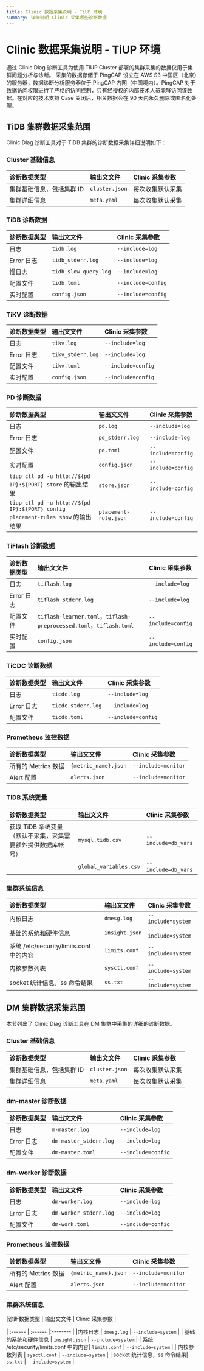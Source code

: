 ```yaml
---
title: Clinic 数据采集说明 - TiUP 环境
summary: 详细说明 Clinic 采集哪些诊断数据
---
```


# Clinic 数据采集说明 - TiUP 环境

通过 Clinic Diag 诊断工具为使用 TiUP Cluster 部署的集群采集的数据仅用于集群问题分析与诊断。
采集的数据存储于 PingCAP 设立在 AWS S3 中国区（北京）的服务器，数据诊断分析服务器位于 PingCAP 内网（中国境内）。PingCAP 对于数据访问权限进行了严格的访问控制，只有经授权的内部技术人员能够访问该数据。在对应的技术支持 Case 关闭后，相关数据会在 90 天内永久删除或匿名化处理。

## TiDB 集群数据采集范围
Clinic Diag 诊断工具对于 TiDB 集群的诊断数据采集详细说明如下：

### Cluster 基础信息
|  诊断数据类型 | 输出文文件 | Clinic 采集参数 |
| :------ | :------ |:-------- |
| 集群基础信息，包括集群 ID | `cluster.json` | 每次收集默认采集 |
| 集群详细信息 | `meta.yaml`|每次收集默认采集 |

### TiDB 诊断数据
|  诊断数据类型 | 输出文文件 | Clinic 采集参数 |
| :------ | :------ |:-------- |
|  日志 | `tidb.log` | `--include=log`|
|  Error 日志 | `tidb_stderr.log`| `--include=log`|
|  慢日志| `tidb_slow_query.log`| `--include=log` |
| 配置文件 |  `tidb.toml`| `--include=config` |
|  实时配置| `config.json` | `--include=config` |

### TiKV 诊断数据

|  诊断数据类型 | 输出文文件 | Clinic 采集参数 |
| :------ | :------ |:-------- |
| 日志 | `tikv.log` | `--include=log` |
|  Error 日志 | `tikv_stderr.log` | `--include=log` |
| 配置文件 |  `tikv.toml` | `--include=config` |
|  实时配置  | `config.json` | `--include=config` |

### PD 诊断数据

|  诊断数据类型 | 输出文文件 | Clinic 采集参数 |
| :------ | :------ |:-------- |
| 日志 | `pd.log` | `--include=log` |
| Error 日志 | `pd_stderr.log` | `--include=log` |
| 配置文件 | `pd.toml` | `--include=config` |
| 实时配置| `config.json` | `--include=config` |
| `tiup ctl pd -u http://${pd IP}:${PORT} store` 的输出结果 | `store.json` | `--include=config` |
| `tiup ctl pd -u http://${pd IP}:${PORT} config placement-rules show` 的输出结果 | `placement-rule.json` | `--include=config` |

### TiFlash 诊断数据

|  诊断数据类型 | 输出文文件 | Clinic 采集参数 |
| :------ | :------ |:-------- |
| 日志 | `tiflash.log` | `--include=log` |
| Error 日志 | `tiflash_stderr.log` | `--include=log` |
|  配置文件 |  `tiflash-learner.toml`，`tiflash-preprocessed.toml`，`tiflash.toml` | `--include=config` |
|  实时配置 | `config.json` | `--include=config` |

### TiCDC 诊断数据

|  诊断数据类型 | 输出文文件 | Clinic 采集参数 |
| :------ | :------ |:-------- |
| 日志 | `ticdc.log` | `--include=log`|
| Error 日志 | `ticdc_stderr.log` | `--include=log` |
|  配置文件 | `ticdc.toml` | `--include=config` |

### Prometheus 监控数据

|诊断数据类型 | 输出文文件 | Clinic 采集参数 |
| :------ | :------ |:-------- |
| 所有的 Metrics 数据 | `{metric_name}.json`  | `--include=monitor` |
|  Alert 配置 | `alerts.json` | `--include=monitor` |

### TiDB 系统变量 

|诊断数据类型 | 输出文文件 | Clinic 采集参数 |
| :------ | :------ |:-------- |
| 获取 TiDB 系统变量（默认不采集，采集需要额外提供数据库帐号） | `mysql.tidb.csv` | `--include=db_vars` |
| | `global_variables.csv` | `--include=db_vars` |

### 集群系统信息

|诊断数据类型 | 输出文文件 | Clinic 采集参数 |
| :------ | :------ |:-------- |
|内核日志 | `dmesg.log` | `--include=system` |
| 基础的系统和硬件信息 | `insight.json` | `--include=system` |
| 系统 /etc/security/limits.conf 中的内容| `limits.conf` | `--include=system` |
| 内核参数列表 | `sysctl.conf` | `--include=system` |
| socket 统计信息，ss 命令结果| `ss.txt` | `--include=system` |


## DM 集群数据采集范围

本节列出了 Clinic Diag 诊断工具在 DM 集群中采集的详细的诊断数据。

### Cluster 基础信息

|  诊断数据类型 | 输出文文件 | Clinic 采集参数 |
| :------ | :------ |:-------- |
| 集群基础信息，包括集群 ID | `cluster.json`| 每次收集默认采集 |
| 集群详细信息 | `meta.yaml`|每次收集默认采集 |

### dm-master 诊断数据

|  诊断数据类型 | 输出文文件 | Clinic 采集参数 |
| :------ | :------ |:-------- |
|  日志 | `m-master.log`| `--include=log`|
|  Error 日志 | `dm-master_stderr.log`| `--include=log`|
|  配置文件 | `dm-master.toml` | `--include=config`|

### dm-worker 诊断数据

|  诊断数据类型 | 输出文文件 | Clinic 采集参数 |
| :------ | :------ |:-------- |
|  日志| `dm-worker.log`|`--include=log` |
|  Error 日志 | `dm-worker_stderr.log`| `--include=log`|
|  配置文件 |  `dm-work.toml` | `--include=config`|

### Prometheus 监控数据

|诊断数据类型 | 输出文文件 | Clinic 采集参数 |
| :------ | :------ |:-------- |
| 所有的 Metrics 数据 | `{metric_name}.json` | `--include=monitor` |
| Alert 配置 | `alerts.json` | `--include=monitor` |

### 集群系统信息

|诊断数据类型 | 输出文文件 | Clinic 采集参数 |

| :------ | :------ |:-------- |
|内核日志 | `dmesg.log` | `--include=system` |
| 基础的系统和硬件信息 | `insight.json` | `--include=system` |
| 系统 /etc/security/limits.conf 中的内容| `limits.conf` | `--include=system` |
| 内核参数列表 | `sysctl.conf` | `--include=system` |
| socket 统计信息，ss 命令结果| `ss.txt` | `--include=system` |